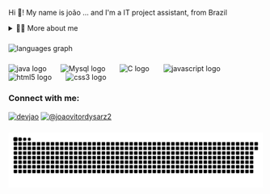 <p align="left">Hi 👋! My name is joão ... and I'm a IT project assistant, from Brazil</p>
<details>
  <summary>👨‍💻 More about me</summary>

  - 💬 I am 19 years old, currently living in Brazil. I have experience in project management and I am studying software engineering at college.

  - ⚡ I like to read, whether it's a good book, manga, I write poems, I play the ukulele as well as watching movies and playing games! I believe that our personal interests contribute to a more refined perception of things and problem-solving. ;-;
</details>

###

<div align="left">
  <img src="https://github-readme-stats.vercel.app/api/top-langs?username=KronosZbr&locale=en&hide_title=false&layout=compact&card_width=320&langs_count=5&theme=dracula&hide_border=false" height="150" alt="languages graph"  />
</div>


###

<div align="left">
  <img src="https://cdn.jsdelivr.net/gh/devicons/devicon@latest/icons/java/java-original-wordmark.svg" height="50" alt="java logo"  />
  <img width="20" />
  <img src="https://cdn.jsdelivr.net/gh/devicons/devicon@latest/icons/mysql/mysql-original-wordmark.svg" height="50" alt="Mysql logo"  />
  <img width="20" />
  <img src="https://cdn.jsdelivr.net/gh/devicons/devicon@latest/icons/c/c-original.svg" height="50" alt="C logo"  />
  <img width="20" />
  <img src="https://cdn.jsdelivr.net/gh/devicons/devicon/icons/javascript/javascript-original.svg" height="50" alt="javascript logo"  />
  <img width="20" />
  <img src="https://cdn.jsdelivr.net/gh/devicons/devicon/icons/html5/html5-original.svg" height="50" alt="html5 logo"  />
  <img width="20" />
  <img src="https://cdn.jsdelivr.net/gh/devicons/devicon/icons/css3/css3-original.svg" height="50" alt="css3 logo"  />
  <img width="20" />
  
          

###
<h3 align="left">Connect with me:</h3>
<div align="left">
<p align="left">
<a href="https://br.linkedin.com/in/joão-vitor-dysarz-189708309" target="_blank"><img align="center" src="https://raw.githubusercontent.com/rahuldkjain/github-profile-readme-generator/master/src/images/icons/Social/linked-in-alt.svg" alt="devjao" height="30" width="40" /></a>
<a href="https://instagram.com/@joaovitordysarz2" target="_blank"><img align="center" src="https://raw.githubusercontent.com/rahuldkjain/github-profile-readme-generator/master/src/images/icons/Social/instagram.svg" alt="@joaovitordysarz2" height="30" width="40" /></a>
</p>
</div>


###
<picture align="left">
  <source media="(prefers-color-scheme: dark)" srcset="https://raw.githubusercontent.com/KronosZbr/KronosZbr/output/github-contribution-grid-snake-dark.svg">
  <source media="(prefers-color-scheme: light)" srcset="https://raw.githubusercontent.com/KronosZbr/KronosZbr/output/github-contribution-grid-snake.svg">
  <img alt="github contribution grid snake animation" src="https://raw.githubusercontent.com/KronosZbr/KronosZbr/output/github-contribution-grid-snake.svg">
</picture>



